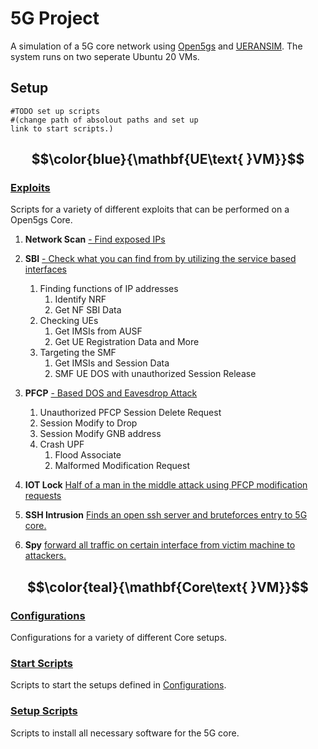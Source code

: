 # 5G Project

A simulation of a 5G core network using [Open5gs](https://open5gs.org/open5gs/about/) and [UERANSIM](https://github.com/aligungr/UERANSIM). The system runs on two seperate Ubuntu 20 VMs.

## Setup 
```
#TODO set up scripts 
#(change path of absolout paths and set up 
link to start scripts.)
```


## $$\color{blue}{\mathbf{UE\text{ }VM}}$$

### [Exploits](5G/UE_VM/Exploit_Scripts/)

Scripts for a variety of different exploits that can be performed on a Open5gs Core.

1. **Network Scan** [- Find exposed IPs](5G/UE_VM/Exploit_Scripts/Scan_Network)
1. **SBI** [- Check what you can find from by utilizing the service based interfaces](5G/UE_VM/Exploit_Scripts/SBI)
    1. Finding functions of IP addresses
	    1. Identify NRF
	    2. Get NF SBI Data
   2. Checking UEs
      1. Get IMSIs from AUSF
      2. Get UE Registration Data and More
   3. Targeting the SMF
	    1. Get IMSIs and Session Data
  	  2. SMF UE DOS with unauthorized Session Release
      
1. **PFCP** [- Based DOS and Eavesdrop Attack](5G/UE_VM/Exploit_Scripts/PFCP)
   1. Unauthorized PFCP Session Delete Request
	 2. Session Modify to Drop
   3. Session Modify GNB address
   4. Crash UPF
      1. Flood Associate
      2. Malformed Modification Request
2. **IOT Lock** [Half of a man in the middle attack using PFCP modification requests](5G/UE_VM/Exploit_Scripts/IOT_lock)
2. **SSH Intrusion** [Finds an open ssh server and bruteforces entry to 5G core.](5G/UE_VM/Exploit_Scripts/SSH)
3. **Spy** [forward all traffic on certain interface from victim machine to attackers.](5G/UE_VM/Exploit_Scripts/Spy)

## $$\color{teal}{\mathbf{Core\text{ }VM}}$$

### [Configurations](5G/CORE_VM/Config_Files/)
Configurations for a variety of different Core setups. 

### [Start Scripts](5G/CORE_VM/Start_Scripts/)
Scripts to start the setups defined in [Configurations](5G/CORE_VM/Config_Files/).

### [Setup Scripts](5G/CORE_VM/Setup_Scripts/)
Scripts to install all necessary software for the 5G core.


